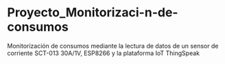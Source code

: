 # Proyecto_Monitorizaci-n-de-consumos
Monitorización de consumos mediante la lectura de datos de un sensor de corriente SCT-013 30A/1V, ESP8266 y la plataforma IoT ThingSpeak
